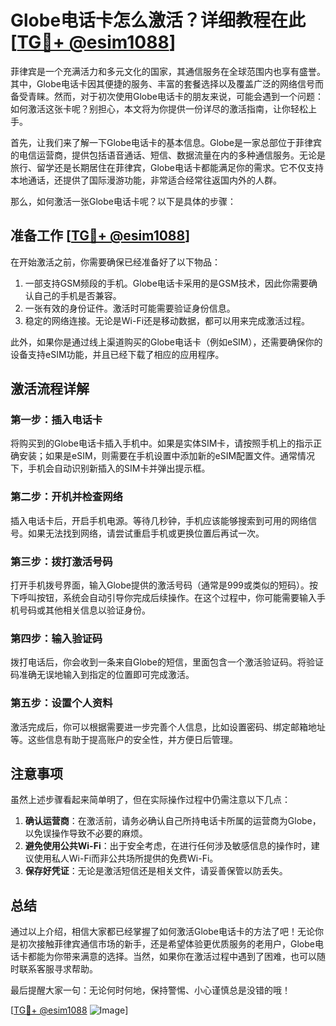 # Globe电话卡怎么激活？详细教程在此[[TG💪+ @esim1088](https://t.me/s/esim1088)]

菲律宾是一个充满活力和多元文化的国家，其通信服务在全球范围内也享有盛誉。其中，Globe电话卡因其便捷的服务、丰富的套餐选择以及覆盖广泛的网络信号而备受青睐。然而，对于初次使用Globe电话卡的朋友来说，可能会遇到一个问题：如何激活这张卡呢？别担心，本文将为你提供一份详尽的激活指南，让你轻松上手。

首先，让我们来了解一下Globe电话卡的基本信息。Globe是一家总部位于菲律宾的电信运营商，提供包括语音通话、短信、数据流量在内的多种通信服务。无论是旅行、留学还是长期居住在菲律宾，Globe电话卡都能满足你的需求。它不仅支持本地通话，还提供了国际漫游功能，非常适合经常往返国内外的人群。

那么，如何激活一张Globe电话卡呢？以下是具体的步骤：

## 准备工作 [[TG💪+ @esim1088](https://t.me/s/esim1088)]

在开始激活之前，你需要确保已经准备好了以下物品：
1. 一部支持GSM频段的手机。Globe电话卡采用的是GSM技术，因此你需要确认自己的手机是否兼容。
2. 一张有效的身份证件。激活时可能需要验证身份信息。
3. 稳定的网络连接。无论是Wi-Fi还是移动数据，都可以用来完成激活过程。

此外，如果你是通过线上渠道购买的Globe电话卡（例如eSIM），还需要确保你的设备支持eSIM功能，并且已经下载了相应的应用程序。

## 激活流程详解

### 第一步：插入电话卡

将购买到的Globe电话卡插入手机中。如果是实体SIM卡，请按照手机上的指示正确安装；如果是eSIM，则需要在手机设置中添加新的eSIM配置文件。通常情况下，手机会自动识别新插入的SIM卡并弹出提示框。

### 第二步：开机并检查网络

插入电话卡后，开启手机电源。等待几秒钟，手机应该能够搜索到可用的网络信号。如果无法找到网络，请尝试重启手机或更换位置后再试一次。

### 第三步：拨打激活号码

打开手机拨号界面，输入Globe提供的激活号码（通常是999或类似的短码）。按下呼叫按钮，系统会自动引导你完成后续操作。在这个过程中，你可能需要输入手机号码或其他相关信息以验证身份。

### 第四步：输入验证码

拨打电话后，你会收到一条来自Globe的短信，里面包含一个激活验证码。将验证码准确无误地输入到指定的位置即可完成激活。

### 第五步：设置个人资料

激活完成后，你可以根据需要进一步完善个人信息，比如设置密码、绑定邮箱地址等。这些信息有助于提高账户的安全性，并方便日后管理。

## 注意事项

虽然上述步骤看起来简单明了，但在实际操作过程中仍需注意以下几点：

1. **确认运营商**：在激活前，请务必确认自己所持电话卡所属的运营商为Globe，以免误操作导致不必要的麻烦。
2. **避免使用公共Wi-Fi**：出于安全考虑，在进行任何涉及敏感信息的操作时，建议使用私人Wi-Fi而非公共场所提供的免费Wi-Fi。
3. **保存好凭证**：无论是激活短信还是相关文件，请妥善保管以防丢失。

## 总结

通过以上介绍，相信大家都已经掌握了如何激活Globe电话卡的方法了吧！无论你是初次接触菲律宾通信市场的新手，还是希望体验更优质服务的老用户，Globe电话卡都能为你带来满意的选择。当然，如果你在激活过程中遇到了困难，也可以随时联系客服寻求帮助。

最后提醒大家一句：无论何时何地，保持警惕、小心谨慎总是没错的哦！

[[TG💪+ @esim1088](https://t.me/s/esim1088) ![Image](https://i.postimg.cc/4NQfJmqS/Snipaste-2025-05-13-00-14-12.png)]